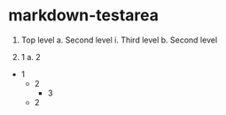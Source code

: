 # markdown-testarea

1. Top level
  a. Second level
    i. Third level
  b. Second level

1. 1
  a. 2

* 1
  * 2
    * 3
  * 2
